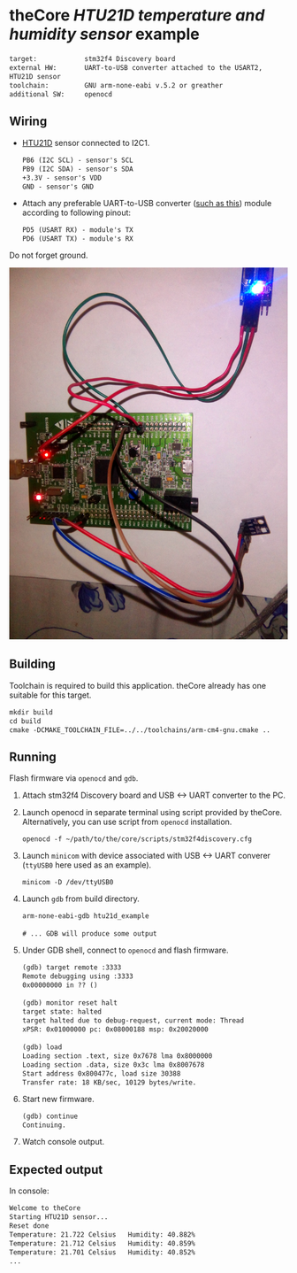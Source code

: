 # theCore _HTU21D temperature and humidity sensor_ example

 ```
 target:            stm32f4 Discovery board
 external HW:       UART-to-USB converter attached to the USART2, HTU21D sensor
 toolchain:         GNU arm-none-eabi v.5.2 or greather
 additional SW:     openocd
 ```

## Wiring

 - [HTU21D](https://cdn-shop.adafruit.com/datasheets/1899_HTU21D.pdf) sensor connected to I2C1.
   ```
   PB6 (I2C SCL) - sensor's SCL
   PB9 (I2C SDA) - sensor's SDA
   +3.3V - sensor's VDD
   GND - sensor's GND
   ```

 - Attach any preferable UART-to-USB converter ([such as this](http://www.geekfactory.mx/wp-content/uploads/2013/06/converdidor_usb_ttl_rs232_pl_2303hx_01.jpg))
module according to following pinout:
   ```
   PD5 (USART RX) - module's TX
   PD6 (USART TX) - module's RX
   ```

Do not forget ground.

![htu21d example](htu21d.jpg)

## Building

Toolchain is required to build this application. theCore already has one suitable for this target.

```
mkdir build
cd build
cmake -DCMAKE_TOOLCHAIN_FILE=../../toolchains/arm-cm4-gnu.cmake ..
```

## Running

Flash firmware via `openocd` and `gdb`.

1. Attach stm32f4 Discovery board and USB <-> UART converter to the PC.
1. Launch openocd in separate terminal using script provided by theCore. Alternatively, you can use script from `openocd` installation.

    ```
    openocd -f ~/path/to/the/core/scripts/stm32f4discovery.cfg
    ```
1. Launch `minicom` with device associated with USB <-> UART converer
    (`ttyUSB0` here used as an example).

    ```
    minicom -D /dev/ttyUSB0
    ```

1. Launch `gdb` from build directory.

    ```
    arm-none-eabi-gdb htu21d_example

    # ... GDB will produce some output

    ```
1. Under GDB shell, connect to `openocd` and flash firmware.

    ```
    (gdb) target remote :3333
    Remote debugging using :3333
    0x00000000 in ?? ()

    (gdb) monitor reset halt
    target state: halted
    target halted due to debug-request, current mode: Thread
    xPSR: 0x01000000 pc: 0x08000188 msp: 0x20020000

    (gdb) load
    Loading section .text, size 0x7678 lma 0x8000000
    Loading section .data, size 0x3c lma 0x8007678
    Start address 0x800477c, load size 30388
    Transfer rate: 18 KB/sec, 10129 bytes/write.
    ```

1. Start new firmware.

    ```
    (gdb) continue
    Continuing.
    ```

1. Watch console output.

## Expected output

In console:
```
Welcome to theCore
Starting HTU21D sensor...
Reset done
Temperature: 21.722 Celsius   Humidity: 40.882%
Temperature: 21.712 Celsius   Humidity: 40.859%
Temperature: 21.701 Celsius   Humidity: 40.852%
...
```

